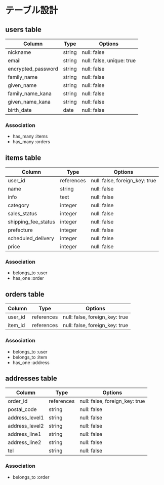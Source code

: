 # テーブル設計

## users table
| Column | Type | Options |
| -- | -- | -- |
| nickname | string | null: false |
| email | string | null: false, unique: true |
| encrypted_password | string | null: false |
| family_name | string | null: false |
| given_name | string | null: false |
| family_name_kana | string | null: false |
| given_name_kana | string | null: false |
| birth_date | date | null: false |

### Association
- has_many :items
- has_many :orders

## items table
| Column | Type | Options |
| -- | -- | -- |
| user_id | references | null: false, foreign_key: true |
| name | string | null: false |
| info | text | null: false |
| category | integer | null: false |
| sales_status | integer | null: false |
| shipping_fee_status | integer | null: false |
| prefecture | integer | null: false |
| scheduled_delivery | integer | null: false |
| price | integer | null: false |

### Association
- belongs_to :user
- has_one :order

## orders table
| Column | Type | Options |
| -- | -- | -- |
| user_id | references | null: false, foreign_key: true |
| item_id | references | null: false, foreign_key: true |

### Association
- belongs_to :user
- belongs_to :item
- has_one :address

## addresses table
| Column | Type | Options |
| -- | -- | -- |
| order_id | references | null: false, foreign_key: true |
| postal_code | string | null: false |
| address_level1 | string | null: false |
| address_level2 | string | null: false |
| address_line1 | string | null: false |
| address_line2 | string | null: false |
| tel | string | null: false |

### Association
- belongs_to :order
